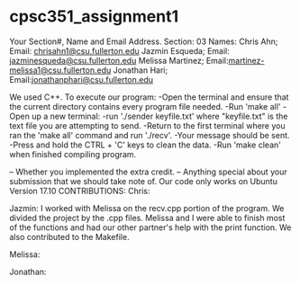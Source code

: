 # cpsc351_assignment1
Your Section#, Name and Email Address.
Section: 03
Names: 
  Chris Ahn; 
    Email: chrisahn1@csu.fullerton.edu
  Jazmin Esqueda; 
    Email: jazminesqueda@csu.fullerton.edu
  Melissa Martinez;
    Email:martinez-melissa1@csu.fullerton.edu
  Jonathan Hari;
    Email:jonathanphari@csu.fullerton.edu


We used C++.
To execute our program:
 -Open the terminal and ensure that the current directory contains every program file needed.
 -Run 'make all'
 -Open up a new terminal:
   -run './sender keyfile.txt' where "keyfile.txt" is the text file you are attempting to send.
 -Return to the first terminal where you ran the 'make all' command and run './recv'.
 -Your message should be sent.
 -Press and hold the CTRL + 'C' keys to clean the data.
 -Run 'make clean' when finished compiling program. 
  
– Whether you implemented the extra credit.
– Anything special about your submission that we should take note of.
  Our code only works on Ubuntu Version 17.10
CONTRIBUTIONS:
  Chris:
  
  Jazmin: I worked with Melissa on the recv.cpp portion of the program. We divided the project by the 
  .cpp files. Melissa and I were able to finish most of the functions and had our other partner's help with the print      function. We also contributed to the Makefile. 
  
  Melissa: 
  
  Jonathan:
